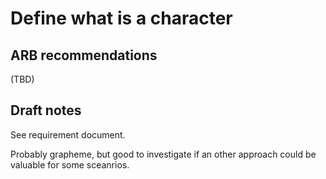 # Define what is a character

## ARB recommendations

(TBD)

## Draft notes

See requirement document.

Probably grapheme, but good to investigate if an other approach could be valuable for some sceanrios.
